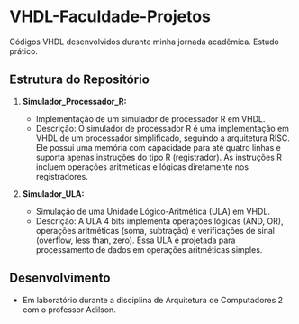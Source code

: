 # VHDL-Faculdade-Projetos
Códigos VHDL desenvolvidos durante minha jornada acadêmica. Estudo prático.

## Estrutura do Repositório

1. **Simulador_Processador_R:**
   - Implementação de um simulador de processador R em VHDL.
   - Descrição: O simulador de processador R é uma implementação em VHDL de um processador simplificado, seguindo a arquitetura RISC. Ele possui uma memória com capacidade para até quatro linhas e suporta apenas instruções do tipo R (registrador). As instruções R incluem operações aritméticas e lógicas diretamente nos registradores.

2. **Simulador_ULA:**
   - Simulação de uma Unidade Lógico-Aritmética (ULA) em VHDL.
   - Descrição: A ULA 4 bits implementa operações lógicas (AND, OR), operações aritméticas (soma, subtração) e verificações de sinal (overflow, less than, zero). Essa ULA é projetada para processamento de dados em operações aritméticas simples.
  
## Desenvolvimento
- Em laboratório durante a disciplina de Arquitetura de Computadores 2 com o professor Adilson.


